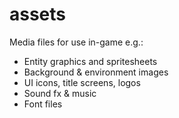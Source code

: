 # assets

Media files for use in-game e.g.:

- Entity graphics and spritesheets
- Background & environment images
- UI icons, title screens, logos
- Sound fx & music
- Font files
